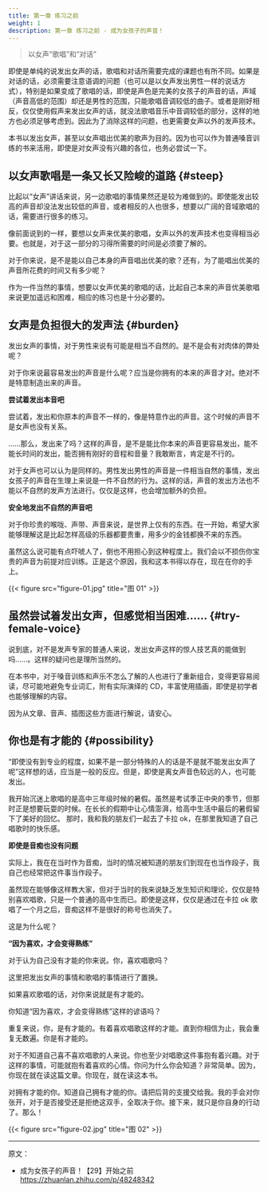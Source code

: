 ```yaml
---
title: 第一章 练习之前
weight: 1
description: 第一章 练习之前 - 成为女孩子的声音！
---
```


> 以女声“歌唱”和“对话”

即使是单纯的说发出女声的话，歌唱和对话所需要完成的课题也有所不同。如果是对话的话，必须需要注意语调的问题（也可以是以女声发出男性一样的说话方式），特别是如果变成了歌唱的话，即使是声色是完美的女孩子的声音的话，声域（声音高低的范围）却还是男性的范围，只能歌唱音调较低的曲子。或者是刚好相反，仅仅使用假声来发出女声的话，就没法歌唱音乐中音调较低的部分，这样的地方也必须足够考虑到。因此为了消除这样的问题，也更需要女声以外的发声技术。

本书以发出女声，甚至以女声唱出优美的歌声为目的。因为也可以作为普通嗓音训练的书来活用，即使是对女声没有兴趣的各位，也务必尝试一下。

## 以女声歌唱是一条又长又险峻的道路 {#steep}

比起以“女声”讲话来说，另一边歌唱的事情果然还是较为难做到的。即使能发出较高的声音却没法发出较低的声音，或者相反的人也很多，想要以广阔的音域歌唱的话，需要进行很多的练习。

像前面说到的一样，要想以女声来优美的歌唱，女声以外的发声技术也变得相当必要。也就是，对于这一部分的习得所需要的时间是必须要了解的。

对于你来说，是不是能以自己本身的声音唱出优美的歌？还有，为了能唱出优美的声音所花费的时间又有多少呢？

作为一件当然的事情，想要以女声优美的歌唱的话，比起自己本来的声音优美歌唱来说更加遥远和困难，相应的练习也是十分必要的。

## 女声是负担很大的发声法 {#burden}

发出女声的事情，对于男性来说有可能是相当不自然的。是不是会有对肉体的弊处呢？

对于你来说最容易发出的声音是什么呢？应当是你拥有的本来的声音才对。绝对不是特意制造出来的声音。

**尝试着发出本音吧**

尝试着，发出和你原本的声音不一样的，像是特意作出的声音。这个时候的声音不是女声也没有关系。

……那么，发出来了吗？这样的声音，是不是能比你本来的声音更容易发出，能不能长时间的发出，能否拥有刚好的音程和音量？我敢断言，肯定是不行的。

对于女声也可以认为是同样的。男性发出男性的声音是一件相当自然的事情，发出女孩子的声音在生理上来说是一件不自然的行为。这样的话，声音的发出方法也不能以不自然的发声方法进行。仅仅是这样，也会增加额外的负担。

**安全地发出不自然的声音吧**

对于你珍贵的喉咙、声带、声音来说，是世界上仅有的东西。在一开始，希望大家能够理解这是比起怎样高级的乐器都要贵重，用多少的金钱都换不来的东西。

虽然这么说可能有点吓唬人了，倒也不用担心到这种程度上。我们会以不损伤你宝贵的声音为前提对应训练。正是这个原因，我和这本书得以存在，现在在你的手上。

{{< figure src="figure-01.jpg" title="图 01" >}}

## 虽然尝试着发出女声，但感觉相当困难…… {#try-female-voice}

说到底，对不是发声专家的普通人来说，发出女声这样的惊人技艺真的能做到吗……。这样的疑问也是理所当然的。

在本书中，对于嗓音训练和声乐不怎么了解的人也进行了重新组合，变得更容易阅读，尽可能地避免专业词汇，附有实际演绎的 CD，丰富使用插画，即使是初学者也能够理解的内容。

因为从文章、音声、插图这些方面进行解说，请安心。

## 你也是有才能的 {#possibility}

“即使没有到专业的程度，如果不是一部分特殊的人的话是不是就不能发出女声了呢”这样想的话，应当是一般的反应。但是，即使是离女声音色较远的人，也可能发出。

我开始沉迷上歌唱的是高中三年级时候的暑假。虽然是考试季正中央的季节，但那时正是想要玩耍的时候。在长长的假期中让心情澎湃，给高中生活中最后的暑假留下了美好的回忆。
那时，我和我的朋友们一起去了卡拉 ok，在那里我知道了自己唱歌时的快乐感。

**即使是音痴也没有问题**

实际上，我在在当时作为音痴，当时的情况被知道的朋友们到现在也当作段子，我自己也经常把这件事当作段子。

虽然现在能够像这样教大家，但对于当时的我来说缺乏发生知识和理论，仅仅是特别喜欢唱歌，只是一个普通的高中生而已。即使是这样，仅仅是通过在卡拉 ok 歌唱了一个月之后，音痴这样不是很好的称号也消失了。

这是为什么呢？

**“因为喜欢，才会变得熟练”**

对于认为自己没有才能的你来说。你，喜欢唱歌吗？

这里把发出女声的事情和歌唱的事情进行了置换。

如果喜欢歌唱的话，对你来说就是有才能的。

你知道“因为喜欢，才会变得熟练”这样的谚语吗？

重复来说，你，是有才能的。有着喜欢唱歌这样的才能。直到你相信为止，我会重复无数遍。你是有才能的。

对于不知道自己喜不喜欢唱歌的人来说。你也至少对唱歌这件事抱有着兴趣。对于这样的事情，可能就抱有着喜欢的心情。你问为什么你会知道？非常简单。因为，你现在就在读这篇文章。你现在，就在读这本书。

对拥有才能的你。知道自己拥有才能的你。请把后背的支援交给我。我的手会对你张开，对于是否接受还是拒绝这双手，全取决于你。接下来，就只是你自身的行动了。那么！

{{< figure src="figure-02.jpg" title="图 02" >}}

---

原文：

- 成为女孩子的声音！【29】开始之前\
  <https://zhuanlan.zhihu.com/p/48248342>
